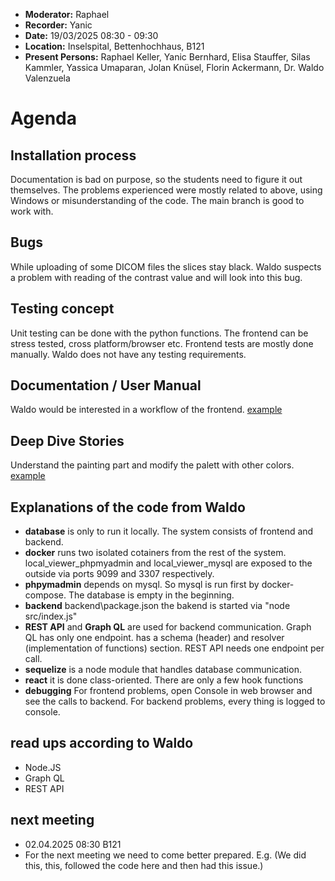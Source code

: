 - **Moderator:** Raphael
- **Recorder:** Yanic
- **Date:** 19/03/2025 08:30 - 09:30
- **Location:** Inselspital, Bettenhochhaus, B121
- **Present Persons:** Raphael Keller, Yanic Bernhard, Elisa Stauffer, Silas Kammler, Yassica Umaparan, Jolan Knüsel, Florin Ackermann, Dr. Waldo Valenzuela

# Agenda

## Installation process
Documentation is bad on purpose, so the students need to figure it out themselves.
The problems experienced were mostly related to above, using Windows or misunderstanding of the code. The main branch is good to work with.

## Bugs
While uploading of some DICOM files the slices stay black. Waldo suspects a problem with reading of the contrast value and will look into this bug.

## Testing concept
Unit testing can be done with the python functions. The frontend can be stress tested, cross platform/browser etc. Frontend tests are mostly done manually.
Waldo does not have any testing requirements.

## Documentation / User Manual
Waldo would be interested in a workflow of the frontend. [example](https://vtk.org/doc/nightly/html/classsvtkAbstractCellArray.html)

## Deep Dive Stories
Understand the painting part and modify the palett with other colors. [example](https://kitware.github.io/vtk-js/examples/ResliceCursorWidget.html)

## Explanations of the code from Waldo
- **database** is only to run it locally. The system consists of frontend and backend.
- **docker** runs two isolated cotainers from the rest of the system. local_viewer_phpmyadmin and local_viewer_mysql are exposed to the outside via ports 9099 and 3307 respectively.
- **phpymadmin** depends on mysql. So mysql is run first by docker-compose. The database is empty in the beginning.
- **backend** backend\package.json the bakend is started via "node src/index.js"
- **REST API** and **Graph QL** are used for backend communication. Graph QL has only one endpoint. has a schema (header) and resolver (implementation of functions) section. REST API needs one endpoint per call.
- **sequelize** is a node module that handles database communication.
- **react** it is done class-oriented. There are only a few hook functions
- **debugging** For frontend problems, open Console in web browser and see the calls to backend.
For backend problems, every thing is logged to console.

## read ups according to Waldo
- Node.JS
- Graph QL
- REST API

## next meeting
- 02.04.2025 08:30 B121
- For the next meeting we need to come better prepared. E.g. (We did this, this, followed the code here and then had this issue.)

